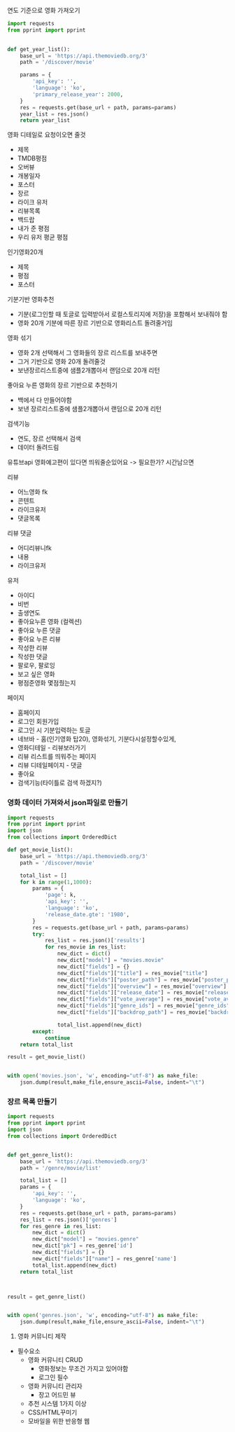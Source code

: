 연도 기준으로 영화 가져오기

```python
import requests
from pprint import pprint

  
def get_year_list():
    base_url = 'https://api.themoviedb.org/3'
    path = '/discover/movie'

    params = {
        'api_key': '',
        'language': 'ko',
        'primary_release_year': 2000,
    }
    res = requests.get(base_url + path, params=params)
    year_list = res.json()
    return year_list


```

 영화 디테일로 요청이오면 줄것

- 제목
- TMDB평점
- 오버뷰
- 개봉일자
- 포스터
- 장르
- 라이크 유저
- 리뷰목록
- 백드랍 
- 내가 준 평점
- 우리 유저 평균 평점



인기영화20개

- 제목
- 평점
- 포스터



기분기반 영화추천

- 기분(로그인할 때 토글로 입력받아서 로컬스토리지에 저장)을 포함해서 보내줘야 함
- 영화 20개 기분에 따른 장르 기반으로 영화리스트 돌려줄거임



영화 섞기

- 영화 2개 선택해서 그 영화들의 장르 리스트를 보내주면
- 그거 기반으로 영화 20개 돌려줄것
- 보낸장르리스트중에 샘플2개뽑아서 랜덤으로 20개 리턴 



좋아요 누른 영화의 장르 기반으로 추천하기

- 백에서 다 만들어야함
- 보낸 장르리스트중에 샘플2개뽑아서 랜덤으로 20개 리턴 







검색기능

- 연도, 장르 선택해서 검색
- 데이터 돌려드림



유튜브api 영화예고편이 있다면 띄워줄순있어요 -> 필요한가? 시간남으면







리뷰

- 어느영화 fk
- 콘텐트
- 라이크유저
- 댓글목록



리뷰 댓글

- 어디리뷰니fk
- 내용
- 라이크유저





유저

- 아이디
- 비번
- 출생연도
- 좋아요누른 영화 (컬렉션)
- 좋아요 누른 댓글
- 좋아요 누른 리뷰
- 작성한 리뷰
- 작성한 댓글
- 팔로우, 팔로잉
- 보고 싶은 영화
- 평점준영화 몇점줬는지



페이지

- 홈페이지
- 로그인 회원가입
- 로그인 시 기분입력하는 토글
- 네브바 - 홈(인기영화 탑20), 영화섞기, 기분다시설정할수있게, 
- 영화디테일 - 리뷰보러가기
- 리뷰 리스트를 띄워주는 페이지
- 리뷰 디테일페이지 - 댓글 
- 좋아요
- 검색기능(타이틀로 검색 하겠지?)





### 영화 데이터 가져와서 json파일로 만들기 

```python
import requests
from pprint import pprint
import json
from collections import OrderedDict

def get_movie_list():
    base_url = 'https://api.themoviedb.org/3'
    path = '/discover/movie'

    total_list = []
    for k in range(1,1000):
        params = {
            'page': k,
            'api_key': '',
            'language': 'ko',
            'release_date.gte': '1980',
        }
        res = requests.get(base_url + path, params=params)
        try:
            res_list = res.json()['results']
            for res_movie in res_list:
                new_dict = dict()
                new_dict["model"] = "movies.movie"
                new_dict["fields"] = {}
                new_dict["fields"]["title"] = res_movie["title"]
                new_dict["fields"]["poster_path"] = res_movie["poster_path"]
                new_dict["fields"]["overview"] = res_movie["overview"]
                new_dict["fields"]["release_date"] = res_movie["release_date"]
                new_dict["fields"]["vote_average"] = res_movie["vote_average"]
                new_dict["fields"]["genre_ids"] = res_movie["genre_ids"]
                new_dict["fields"]["backdrop_path"] = res_movie["backdrop_path"]

                total_list.append(new_dict)
        except:
            continue
    return total_list

result = get_movie_list()


with open('movies.json', 'w', encoding="utf-8") as make_file:
    json.dump(result,make_file,ensure_ascii=False, indent="\t")

```

### 장르 목록 만들기

```python
import requests
from pprint import pprint
import json
from collections import OrderedDict


def get_genre_list():
    base_url = 'https://api.themoviedb.org/3'
    path = '/genre/movie/list'

    total_list = []
    params = {
        'api_key': '',
        'language': 'ko',
    }
    res = requests.get(base_url + path, params=params)
    res_list = res.json()['genres']
    for res_genre in res_list:
        new_dict = dict()
        new_dict["model"] = "movies.genre"
        new_dict["pk"] = res_genre['id']
        new_dict["fields"] = {}
        new_dict["fields"]["name"] = res_genre['name']
        total_list.append(new_dict)
    return total_list



result = get_genre_list()


with open('genres.json', 'w', encoding="utf-8") as make_file:
    json.dump(result,make_file,ensure_ascii=False, indent="\t")
```



1. 영화 커뮤니티 제작

- 필수요소
  - 영화 커뮤니티 CRUD
    - 영화정보는 무조건 가지고 있어야함
    - 로그인 필수
  - 영화 커뮤니티 관리자
    - 장고 어드민 뷰
  - 추천 시스템 1가지 이상
  - CSS/HTML꾸미기
  - 모바일을 위한 반응형 웹








